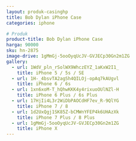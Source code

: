 ```yaml
---
layout: produk-casinghp
title: Bob Dylan iPhone Case
categories: iphone

# Produk
product-title: Bob Dylan iPhone Case
harga: 90000
sku: hn-2875
image-drive: 1gMmGj-5ooOyqUcJV-GVJECp30Gn2m1ZG
gallery:
  - url: 1WdV_pln_rSolWX9WhczEYZ_1aKxW2I1_
    title: iPhone 5 / 5s / SE
  - url: 1H-_4bsvTA2agSh4QILOj-opAq7kAUgvl
    title: iPhone 6 / 6s
  - url: 1xn6xoM-T_hQhwKKK4y4rixuoOUlNZl-H
    title: iPhone 6 Plus / 6s Plus
  - url: 17HjIi4L3r2WiDbPAOCdHF7ev_R-9QlYG
    title: iPhone 7 / 8
  - url: 1d2UxQgj1SK85Z-bCMWnYFEP4k6UHAzXk
    title: iPhone 7 Plus / 8 Plus
  - url: 1gMmGj-5ooOyqUcJV-GVJECp30Gn2m1ZG
    title: iPhone X
---
```

